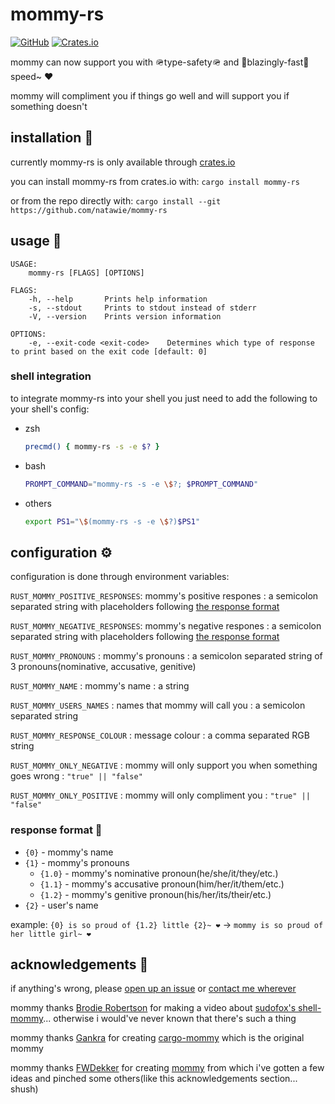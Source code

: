 # mommy-rs
[![GitHub](https://img.shields.io/github/license/natawie/mommy-rs?style=for-the-badge)](https://github.com/natawie/mommy-rs/blob/main/LICENSE)
[![Crates.io](https://img.shields.io/crates/v/mommy-rs?style=for-the-badge)](https://crates.io/crates/mommy-rs)

mommy can now support you with 🪖type-safety🪖 and 🚀blazingly-fast🚀 speed~ ❤️

mommy will compliment you if things go well and will support you if something doesn't

## installation 📲
currently mommy-rs is only available through [crates.io](https://crates.io/crates/mommy-rs)

you can install mommy-rs from crates.io with:
`cargo install mommy-rs`

or from the repo directly with: 
`cargo install --git https://github.com/natawie/mommy-rs`

## usage 📜

```
USAGE:
    mommy-rs [FLAGS] [OPTIONS]

FLAGS:
    -h, --help       Prints help information
    -s, --stdout     Prints to stdout instead of stderr
    -V, --version    Prints version information

OPTIONS:
    -e, --exit-code <exit-code>    Determines which type of response to print based on the exit code [default: 0]
```

### shell integration
to integrate mommy-rs into your shell you just need to add the following to your shell's config:

- zsh
    ```zsh
    precmd() { mommy-rs -s -e $? }
    ```
- bash
    ```bash
    PROMPT_COMMAND="mommy-rs -s -e \$?; $PROMPT_COMMAND"
    ```
- others
    ```sh
    export PS1="\$(mommy-rs -s -e \$?)$PS1"
    ```
    

## configuration ⚙️
configuration is done through environment variables:

`RUST_MOMMY_POSITIVE_RESPONSES`: mommy's positive respones : a semicolon separated string with placeholders following [the response format](#response-format-📖)

`RUST_MOMMY_NEGATIVE_RESPONSES`: mommy's negative respones : a semicolon separated string with placeholders following [the response format](#response-format-📖)

`RUST_MOMMY_PRONOUNS` : mommy's pronouns : a semicolon separated string of 3 pronouns(nominative, accusative, genitive)

`RUST_MOMMY_NAME` : mommy's name : a string

`RUST_MOMMY_USERS_NAMES` : names that mommy will call you : a semicolon separated string

`RUST_MOMMY_RESPONSE_COLOUR` : message colour : a comma separated RGB string

`RUST_MOMMY_ONLY_NEGATIVE` : mommy will only support you when something goes wrong : `"true" || "false"`

`RUST_MOMMY_ONLY_POSITIVE` : mommy will only compliment you : `"true" || "false"`

### response format 📖
- `{0}` - mommy's name
- `{1}` - mommy's pronouns
    - `{1.0}` - mommy's nominative pronoun(he/she/it/they/etc.)
    - `{1.1}` - mommy's accusative pronoun(him/her/it/them/etc.)
    - `{1.2}` - mommy's genitive pronoun(his/her/its/their/etc.)
- `{2}` - user's name

example: `{0} is so proud of {1.2} little {2}~ ❤️` -> `mommy is so proud of her little girl~ ❤️`

## acknowledgements 💖
if anything's wrong, please [open up an issue](https://github.com/natawie/mommy-rs/issues/new) or [contact me wherever](https://natawie.gay)

mommy thanks [Brodie Robertson](https://www.youtube.com/@BrodieRobertson) for making a video about [sudofox's shell-mommy](https://github.com/sudofox/shell-mommy)... otherwise i would've never known that there's such a thing

mommy thanks [Gankra](https://github.com/Gankra) for creating [cargo-mommy](https://github.com/Gankra/cargo-mommy) which is the original mommy

mommy thanks [FWDekker](https://github.com/FWDekker) for creating [mommy](https://github.com/FWDekker/mommy) from which i've gotten a few ideas and pinched some others(like this acknowledgements section... shush)

